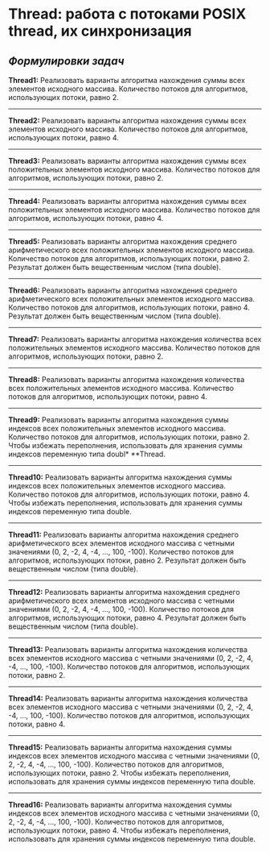 # Thread: работа с потоками POSIX thread, их синхронизация

## ***Формулировки задач***

**Thread1:** Реализовать варианты алгоритма нахождения суммы всех элементов исходного массива. Количество потоков для алгоритмов, использующих потоки, равно 2.

---

**Thread2:** Реализовать варианты алгоритма нахождения суммы всех элементов исходного массива. Количество потоков для алгоритмов, использующих потоки, равно 4.

---

**Thread3:** Реализовать варианты алгоритма нахождения суммы всех положительных элементов исходного массива. Количество потоков для алгоритмов, использующих потоки, равно 2.

---

**Thread4:** Реализовать варианты алгоритма нахождения суммы всех положительных элементов исходного массива. Количество потоков для алгоритмов, использующих потоки, равно 4.

---

**Thread5:** Реализовать варианты алгоритма нахождения среднего арифметического всех положительных элементов исходного массива. Количество потоков для алгоритмов, использующих потоки, равно 2. Результат должен быть вещественным числом (типа double).

---

**Thread6:** Реализовать варианты алгоритма нахождения среднего арифметического всех положительных элементов исходного массива. Количество потоков для алгоритмов, использующих потоки, равно 4. Результат должен быть вещественным числом (типа double).

---

**Thread7:** Реализовать варианты алгоритма нахождения количества всех положительных элементов исходного массива. Количество потоков для алгоритмов, использующих потоки, равно 2.

---

**Thread8:** Реализовать варианты алгоритма нахождения количества всех положительных элементов исходного массива. Количество потоков для алгоритмов, использующих потоки, равно 4.

---

**Thread9:** Реализовать варианты алгоритма нахождения суммы индексов всех положительных элементов исходного массива. Количество потоков для алгоритмов, использующих потоки, равно 2. Чтобы избежать переполнения, использовать для хранения суммы индексов переменную типа doubl* **Thread.

---

**Thread10:** Реализовать варианты алгоритма нахождения суммы индексов всех положительных элементов исходного массива. Количество потоков для алгоритмов, использующих потоки, равно 4. Чтобы избежать переполнения, использовать для хранения суммы индексов переменную типа double.

---

**Thread11:** Реализовать варианты алгоритма нахождения среднего арифметического всех элементов исходного массива с четными значениями (0, 2, -2, 4, -4, ..., 100, -100). Количество потоков для алгоритмов, использующих потоки, равно 2. Результат должен быть вещественным числом (типа double).

---

**Thread12:** Реализовать варианты алгоритма нахождения среднего арифметического всех элементов исходного массива с четными значениями (0, 2, -2, 4, -4, ..., 100, -100). Количество потоков для алгоритмов, использующих потоки, равно 4. Результат должен быть вещественным числом (типа double).

---

**Thread13:** Реализовать варианты алгоритма нахождения количества всех элементов исходного массива с четными значениями (0, 2, -2, 4, -4, ..., 100, -100). Количество потоков для алгоритмов, использующих потоки, равно 2.

---

**Thread14:** Реализовать варианты алгоритма нахождения количества всех элементов исходного массива с четными значениями (0, 2, -2, 4, -4, ..., 100, -100). Количество потоков для алгоритмов, использующих потоки, равно 4.

---

**Thread15:** Реализовать варианты алгоритма нахождения суммы индексов всех элементов исходного массива с четными значениями (0, 2, -2, 4, -4, ..., 100, -100). Количество потоков для алгоритмов, использующих потоки, равно 2. Чтобы избежать переполнения, использовать для хранения суммы индексов переменную типа double.

---

**Thread16:** Реализовать варианты алгоритма нахождения суммы индексов всех элементов исходного массива с четными значениями (0, 2, -2, 4, -4, ..., 100, -100). Количество потоков для алгоритмов, использующих потоки, равно 4. Чтобы избежать переполнения, использовать для хранения суммы индексов переменную типа double.